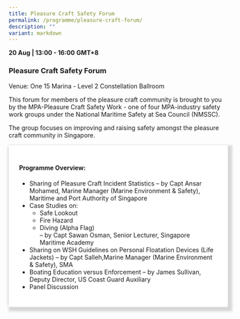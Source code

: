 ```yaml
---
title: Pleasure Craft Safety Forum
permalink: /programme/pleasure-craft-forum/
description: ""
variant: markdown
---
```

<div class="container-space">
  <b>20 Aug | 13:00 - 16:00</b>&nbsp;<b>GMT+8</b>
  <h3>Pleasure Craft Safety Forum</h3>
	<p>Venue: One 15 Marina - Level 2 Constellation Ballroom</p>
	<p>This forum for members of the pleasure craft community is brought to you by the MPA-Pleasure Craft Safety Work - one of four MPA-industry safety work groups under the National Maritime Safety at Sea Council (NMSSC).</p>
	<p>The group focuses on improving and raising safety amongst the pleasure craft community in Singapore.</p>
</div>

<section>
<div class="bp-container is-fluid full-width">
<div class="row">
<div class="col is-full">
<div class="row">
<div class="col is-12">
<div class="border bg-light h-100 position-relative">
<div class="p-4">
	<h4 class="programme-title">Programme Overview:</h4>
	<ul>
		<li>Sharing of Pleasure Craft Incident Statistics – by Capt Ansar Mohamed, Marine Manager (Marine Environment & Safety), Maritime and Port Authority of Singapore</li>
		<li>Case Studies on:
		<ul class="second-level">
			<li>Safe Lookout</li>
			<li>Fire Hazard</li>
			<li>Diving (Alpha Flag)<br>– by Capt Sawan Osman, Senior Lecturer, Singapore Maritime Academy</li>
		</ul></li>
		<li>Sharing on WSH Guidelines on Personal Floatation Devices (Life Jackets) – by Capt Salleh,Marine Manager (Marine Environment & Safety), SMA</li>
		<li>Boating Education versus Enforcement – by James Sullivan, Deputy Director, US Coast Guard Auxiliary</li>
		<li>Panel Discussion</li>
	</ul>
</div>
</div>
</div>
</div>
</div>
</div>
</div>	
</section>

<style type="text/css">
	ul.second-level > li:last-child{
		margin-bottom:0px!important;
	}
	ul.second-level{
		margin-top:0px!important;
	}
	.container-space{
	margin-bottom:15px;
	}
	.full-width{
		margin-left:0px!important;
		margin-right:0px!important;
	}
	hr.my-3{
margin-top: 0.75rem;	
	}

    .is-left{
      text-align: left;
    }
    .content h4{
      font-weight: 500; 
      color: #337B9A !important;
      margin-top: 1rem;
    }
    .bg-light {
      background-color: #fff !important;
      box-shadow: 5px 5px 5px 5px rgb(215 215 215), -5px 0 6px -4px rgb(215 215 215);
    }
    .p-4 {
      padding: 1.5rem!important;
    }
  .content a {text-decoration:none;}
	.content h3 { margin-top: 1rem;}
</style>
